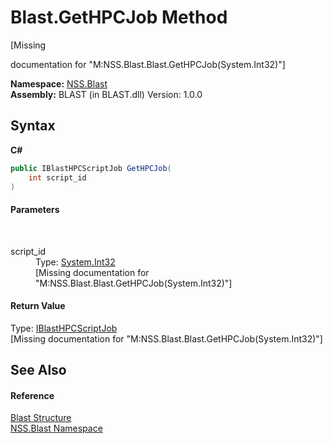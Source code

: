 # Blast.GetHPCJob Method 
 

\[Missing <summary> documentation for "M:NSS.Blast.Blast.GetHPCJob(System.Int32)"\]

**Namespace:**&nbsp;<a href="N_NSS_Blast">NSS.Blast</a><br />**Assembly:**&nbsp;BLAST (in BLAST.dll) Version: 1.0.0

## Syntax

**C#**<br />
``` C#
public IBlastHPCScriptJob GetHPCJob(
	int script_id
)
```


#### Parameters
&nbsp;<dl><dt>script_id</dt><dd>Type: <a href="https://docs.microsoft.com/dotnet/api/system.int32" target="_blank" rel="noopener noreferrer">System.Int32</a><br />\[Missing <param name="script_id"/> documentation for "M:NSS.Blast.Blast.GetHPCJob(System.Int32)"\]</dd></dl>

#### Return Value
Type: <a href="T_NSS_Blast_Cache_IBlastHPCScriptJob">IBlastHPCScriptJob</a><br />\[Missing <returns> documentation for "M:NSS.Blast.Blast.GetHPCJob(System.Int32)"\]

## See Also


#### Reference
<a href="T_NSS_Blast_Blast">Blast Structure</a><br /><a href="N_NSS_Blast">NSS.Blast Namespace</a><br />
